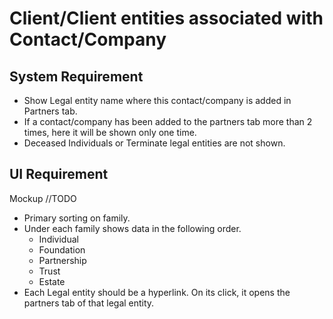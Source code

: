 # Client/Client entities associated with Contact/Company

## System Requirement

- Show Legal entity name where this contact/company is added in Partners tab.
- If a contact/company has been added to the partners tab more than 2 times, here it will be shown only one time.
- Deceased Individuals or Terminate legal entities are not shown.



## UI Requirement

Mockup //TODO

- Primary sorting on family.
- Under each family shows data in the following order. 
  - Individual
  - Foundation
  - Partnership
  - Trust
  - Estate
- Each Legal entity should be a hyperlink. On its click, it opens the partners tab of that legal entity.

